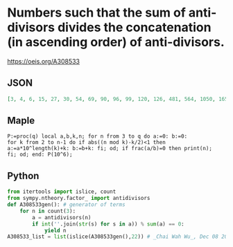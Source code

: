 # Numbers such that the sum of anti\-divisors divides the concatenation \(in ascending order\) of anti\-divisors\.
https://oeis.org/A308533
## JSON
```JSON
[3, 4, 6, 15, 27, 30, 54, 69, 90, 96, 99, 120, 126, 481, 564, 1050, 1656, 3480, 7680, 9612, 11520, 393216, 612846, 2220864, 5506086, 5579652, 8177664, 18087936, 23711514, 111544794, 440477976, 555176025]
```
## Maple
```Maple
P:=proc(q) local a,b,k,n; for n from 3 to q do a:=0: b:=0:
for k from 2 to n-1 do if abs((n mod k)-k/2)<1 then
a:=a*10^length(k)+k: b:=b+k: fi; od; if frac(a/b)=0 then print(n);
fi; od; end: P(10^6);
```
## Python
```Python
from itertools import islice, count
from sympy.ntheory.factor_ import antidivisors
def A308533gen(): # generator of terms
    for n in count(3):
        a = antidivisors(n)
        if int(''.join(str(s) for s in a)) % sum(a) == 0:
            yield n
A308533_list = list(islice(A308533gen(),22)) # _Chai Wah Wu_, Dec 08 2021
```
